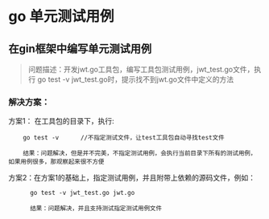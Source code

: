 # go 单元测试用例

## 在gin框架中编写单元测试用例
>问题描述：开发jwt.go工具包，编写工具包测试用例，jwt_test.go文件，执行 go test -v jwt_test.go时，提示找不到jwt.go文件中定义的方法

### 解决方案：

方案1：
      在工具包的目录下，执行:
    
```
    go test -v      //不指定测试文件，让test工具包自动寻找test文件
    
    结果：问题解决，但是并不完美，不指定测试用例，会执行当前目录下所有的测试用例，如果用例很多，那观察起来很不方便
```

方案2：在方案1的基础上，指定测试用例，并且附带上依赖的源码文件，例如：
      
```   
      go test -v jwt_test.go jwt.go
      
      结果：问题解决，并且支持测试指定测试用例文件
```
        
